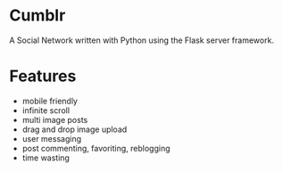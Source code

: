 # Cumblr


A Social Network written with Python using the Flask server framework.

# Features
* mobile friendly
* infinite scroll
* multi image posts
* drag and drop image upload
* user messaging
* post commenting, favoriting, reblogging
* time wasting
